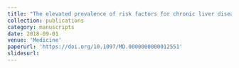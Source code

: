 ```yaml
---
title: "The elevated prevalence of risk factors for chronic liver disease among ageing people with hemophilia and implications for treatment"
collection: publications
category: manuscripts
date: 2018-09-01
venue: 'Medicine'
paperurl: 'https://doi.org/10.1097/MD.0000000000012551'
slidesurl: 
---
```

